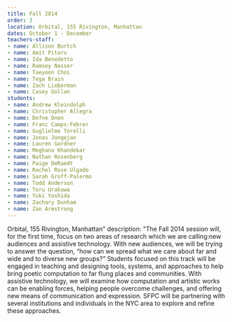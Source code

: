 ```yaml
---
title: Fall 2014
order: 3
location: Orbital, 155 Rivington, Manhattan
dates: October 1 - December 
teachers-staff:
- name: Allison Burtch
- name: Amit Pitaru
- name: Ida Benedetto
- name: Ramsey Nasser
- name: Taeyoon Choi
- name: Tega Brain
- name: Zach Lieberman
- name: Casey Gollan
students: 
- name: Andrew Kleindolph
- name: Christopher Allegra
- name: Defne Onen
- name: Franc Camps-Febrer
- name: Guglielmo Torelli
- name: Jonas Jongejan
- name: Lauren Gardner
- name: Meghana Khandekar
- name: Nathan Rosenberg
- name: Paige DeRaedt
- name: Rachel Rose Ulgado
- name: Sarah Groff-Palermo
- name: Todd Anderson
- name: Toru Urakawa
- name: Yuki Yoshida
- name: Zachary Dunham
- name: Zan Armstrong
---
```

Orbital, 155 Rivington, Manhattan"
  description: "The Fall 2014 session will, for the first time, focus on two areas of research which we are calling:new audiences and assistive technology. With new audiences, we will be trying to answer the question, “how can we spread what we care about far and wide and to diverse new groups?” Students focused on this track will be engaged in teaching and designing tools, systems, and approaches to help bring poetic computation to far flung places and communities. With assistive technology, we will examine how computation and artistic works can be enabling forces, helping people overcome challenges, and offering new means of communication and expression. SFPC will be partnering with several institutions and individuals in the NYC area to explore and refine these approaches.